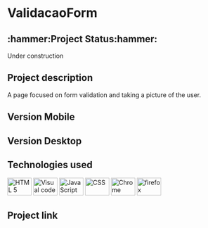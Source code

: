 

<h1>ValidacaoForm </h1>

<h2>:hammer:Project Status:hammer:</h2>
<p>Under construction</p>

<h2>Project description</h2>
<p>A page focused on form validation and taking a picture of the user.</p>

<h2 >Version Mobile</h2>

<h2>Version Desktop</h2>

<h2>Technologies used</h2>
<div>
<img src="https://cdn.jsdelivr.net/gh/devicons/devicon/icons/html5/html5-plain-wordmark.svg" height="40" width="55" title="HTML 5" />
<img src="https://cdn.jsdelivr.net/gh/devicons/devicon/icons/visualstudio/visualstudio-plain.svg" height="40" width="55" title="Visual code"  />
<img src="https://cdn.jsdelivr.net/gh/devicons/devicon/icons/javascript/javascript-plain.svg" height="40" width="55" title="JavaScript"/>
<img src="https://cdn.jsdelivr.net/gh/devicons/devicon/icons/css3/css3-plain-wordmark.svg" height="40" width="55" title="CSS" /> 
<img src="https://cdn.jsdelivr.net/gh/devicons/devicon/icons/chrome/chrome-original-wordmark.svg" height="40" width="55" title="Chrome"  />
<img src="https://cdn.jsdelivr.net/gh/devicons/devicon/icons/firefox/firefox-original.svg" height="40" width="55" title="firefox" /> </div>   
    
<h2> Project link </h2>

